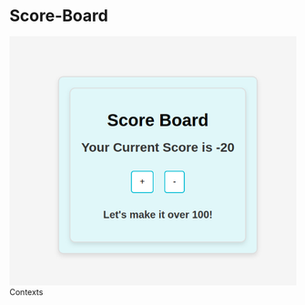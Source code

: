 # Score-Board



![](https://github.com/Ammar-Alkhalidi/Score-Board/blob/main/Screenshot%20from%202025-01-07%2016-05-55.png?raw=true)
Contexts

